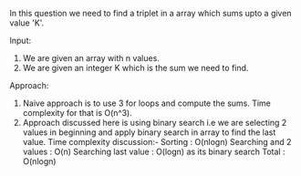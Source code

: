 In this question we need to find a triplet in a array which sums upto a given value 'K'.

Input:
1. We are given an array with n values.
2. We are given an integer K which is the sum we need to find.

Approach:
1. Naive approach is to use 3 for loops and compute the sums. Time complexity for that is O(n^3).
2. Approach discussed here is using binary search i.e we are selecting 2 values in beginning and apply binary search in array to find the last value. 
Time complexity discussion:-
Sorting : O(nlogn)
Searching and 2 values : O(n)
Searching last value : O(logn) as its binary search
Total : O(nlogn)